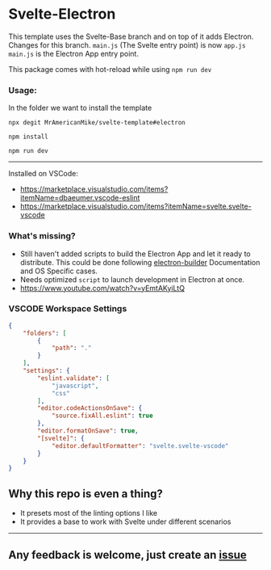 # Svelte-Electron

This template uses the Svelte-Base branch and on top of it adds Electron.
Changes for this branch. `main.js` (The Svelte entry point) is now `app.js`
`main.js` is the Electron App entry point.

This package comes with hot-reload while using `npm run dev`

### Usage:

In the folder we want to install the template

`npx degit MrAmericanMike/svelte-template#electron`

`npm install`

`npm run dev`

***

Installed on VSCode:
* https://marketplace.visualstudio.com/items?itemName=dbaeumer.vscode-eslint
* https://marketplace.visualstudio.com/items?itemName=svelte.svelte-vscode

### What's missing?

* Still haven't added scripts to build the Electron App and let it ready to distribute. This could be done following [electron-builder](https://www.electron.build/) Documentation and OS Specific cases.
* Needs optimized `script` to launch development in Electron at once.
* https://www.youtube.com/watch?v=yEmtAKyiLtQ

### VSCODE Workspace Settings

```json
{
	"folders": [
		{
			"path": "."
		}
	],
	"settings": {
		"eslint.validate": [
			"javascript",
			"css"
		],
		"editor.codeActionsOnSave": {
			"source.fixAll.eslint": true
		},
		"editor.formatOnSave": true,
		"[svelte]": {
			"editor.defaultFormatter": "svelte.svelte-vscode"
		}
	}
}
```

## Why this repo is even a thing?

* It presets most of the linting options I like
* It provides a base to work with Svelte under different scenarios

***

## Any feedback is welcome, just create an [issue](https://github.com/MrAmericanMike/svelte-template/issues)

